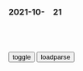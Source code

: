 ### 2021-10-　21

```note
```

<table id="tbc" style="white-space:pre-wrap">
</table>
<button onclick="toggleb()">toggle</button>
<button onclick="loadparse()">loadparse</button>
<br>
<!-- 🌸<br>🍅-　-🍑<hr>🍀 -->
<pre>
<textarea rows="30" cols="100" style="display: none" id="tar">

日本网红直播养宠物小猪100天，然后亲手杀掉吃了…|小鸡|鳄鱼|动物_网易订阅
https://www.163.com/dy/article/GJFAMAHF051484CH.html

http://dingyue.ws.126.net/2021/0909/cc9f5e7ej00qz5nx3001qd200hs00a0g00hs00a0.jpg
http://dingyue.ws.126.net/2021/0909/ceb98213j00qz5nx3001yd200hs0117g00hs0117.jpg
http://dingyue.ws.126.net/2021/0909/205e45ebj00qz5nxb001kd200c100rsg00c100rs.jpg

“学生时代我曾经去过东京屠宰场参观过。虽然没有看到解体的样子，但是看到牛被分成两半之后被吊起来的样子，老实说真的很震惊。据说悬挂着的毛和肉经过一定日子之后就会成熟，经过检查就可以上市。在这些成熟的毛与肉之间，鲜嫩的肉和黄油般的香味让给人觉得不可思议。如今我已经成为主妇，看到牛肉的时候，那个情景和黄油的味道都会在脑子里复苏。这种很强烈的回忆，让我体验了生命的意义。”（雅虎网友）

有的学生早已将小猪当作朋友，当得知面前的猪肉料理是自己的朋友，当场崩溃大哭。

但也有学生表示能够理解这门课程：

“它们让我们活着，真是太感谢了。”

“我觉得有点残酷，但是人类不吃的话就活不下去了。”

然而最后的一课，就是要杀掉并且吃下自己养育的鸡。

整个杀鸡过程，学生们都要参与其中。

不少学生看到自己养大的鸡被杀了，流下了痛苦的眼泪，一边说着对不起，一边把怀里的鸡抱了出来。

目睹杀鸡还尚未平复心情，马上就要学习如何切鸡肉和烹饪。

最后，学生们怀着复杂的情感：内疚、痛苦、感激，将自己辛苦养了半年的鸡，吃得一干二净。

2021/10/21 下午8:36:52

“25岁当博导”上热搜，折射学术“头衔”观
https://mbd.baidu.com/newspage/data/landingsuper?context=%7B%22nid%22%3A%22news_9602179506591530755%22%7D

2021/10/21 下午8:29:59

孩子的这3个“怪癖”，暗示大脑发育好，妈妈别逼着孩子改
https://mbd.baidu.com/newspage/data/landingsuper?context=%7B%22nid%22%3A%22news_9569826638889683744%22%7D

一、喜欢一个人呆着，不想和其他孩子一起玩
二、有强烈的好奇心，不管是什么都想上前弄清楚
三、喜欢把玩具反反复复拆卸，直到报废
https://pic.rmb.bdstatic.com/bjh/down/b8b0c04aef9c0b08927d02ba99dd6080.gif
s
2021/10/21 下午8:27:36

老头摸清死神弱点，连续反杀几十任死神，最后续命到300多岁_哔哩哔哩_bilibili
https://www.bilibili.com/video/BV1ya4y1Y744/?spm_id_from=autoNext

2021/10/21 下午5:34:45

死神准备收割小女孩，结果镰刀却被女孩弄坏了，这可怎么办呢？_哔哩哔哩_bilibili
https://www.bilibili.com/video/BV1Pb411G7y

弹幕：拼多d买的
弹幕：什么鬼设定，镰刀不碰人怎么杀
弹幕：砍了就是神作
弹幕：这时候看死神背后的上帝鼻孔，你会发现上帝才是恶魔
弹幕：被人卖了还帮别人数钱！
弹幕：若人间对她的是地狱，为什么不带她去你的人间呢
弹幕：白毛控狂喜

2021/10/21 下午5:26:28

调查：80.0%受访者用过两个及以上交友软件，90后受访者使用过的比例更高
https://mbd.baidu.com/newspage/data/landingsuper?context=%7B%22nid%22%3A%22news_8971204482307074772%22%7D&n_type=0&p_from=1

　　受访者中，男性占45.4%，女性占54.6%。00后占18.0%，90后占48.6%，80后占27.9%，70后占4.7%，其他占0.8%。

周颖觉得，通过这类软件也可以达到拓展交友的效果。“跟以前的网恋差不多，可以保持一种神秘感，在交友的同时体验不断探索的乐趣，确实为我们这些年轻人提供了一种消遣。像平时‘社恐’的人，可能在软件上能敞开心扉地聊天，也算是一种心灵寄托”。

2021/10/21 下午5:36:03

济南62岁老太打了十多年游戏，操作贼溜！网友：“奶奶凌晨五杀”我信了
https://mbd.baidu.com/newspage/data/landingsuper?context=%7B%22nid%22%3A%22news_8562374868903028869%22%7D&n_type=0&p_from=1

2021/10/21 下午5:07:59

我造了一个新词，叫“精神糖尿病”
https://mbd.baidu.com/newspage/data/landingsuper?context=%7B%22nid%22%3A%22news_9190354376870946696%22%7D&n_type=1&p_from=3

我自作聪明将这种症状称为“精神糖尿病”：糖尿病患者不断地进食，永不餍足，但却越来越消瘦。我们的精神越来越贫瘠，越来越难以和无聊抗衡，于是越来越依赖手机，频繁地解锁手机、刷新界面，但其中能滋养精神的东西却少之又少，时间在指间流逝，却养肥了贪婪的互联网资本。

2021/10/21 下午5:06:30

那些真正严重的歧视，我们身处其中却浑然不觉
https://mbd.baidu.com/newspage/data/landingsuper?context=%7B%22nid%22%3A%22news_9219271000096684175%22%7D&n_type=1&p_from=3

尤其是当经济形势不好，失败者太多，就很容易造成歧视现象，甚至将歧视演变为仇视。

这就是为什么德国的经济危机会导致犹太人歧视的原因，在德国人眼里，总要有人为gj仇恨负责，这个人当然不能是他们自己，于是精明的、盆满钵满的犹太人成了替罪羊。

改g开放初期，一些大城市的原住m失去了工作，他们就会迁怒于城市中的移m，也就是他们口中的“外地人”；直到现在，仇富心理依然盘桓在很多人心里，他们认为是这些富人算计了他的钱，导致自己如此贫困。这些歧视或仇视，和德国人歧视犹太人是一个道理。

上h人以对“外地人”的歧视来建立自己“上h人”的优越感，进而实现自我认同。

很小的时候，同桌有一天问我“你知道世界上最长的河是什么吗？”我摇头，他扬起头很骄傲地说“是尼罗河”。我不知道这个知识对我俩任何一方有什么意义，不过他为此骄傲了很长时间，这倒是真的，

优越感这个东西不是理性思考的结果，所以不需要多少理由，只要它能让持有者在自己心中高别人一头，他就会很乐意保持下去，至少在zg是这样。

阿Q的辫子也许还将在我们心中晃荡很多年。

有很多人对这些知识视而不见，即使有人主动告诉他，他们也不愿意相信。还要继续维持心中对这些无辜的人的原判，坚持捍卫自己的无知。

其实当无知发展到这种程度，这已经不再是简单的无知了，而是懒惰。

一个人的认知舒适区一旦形成（当然，一般到那时候，这个人早就算不上年轻了），他就懒得再做修正和改变了，他宁愿罔顾真理，也要将错误的认识和态度带进坟墓，我们管这些叫“偏见”。

所以你会发现，纠正一个老者偏见的难度远远大于纠正一个年轻人，原因就在于此：并不是所有人都准备随时向真理低头。

2021/10/21 下午4:55:59

纳粹主义——人类文明的耻辱
https://mbd.baidu.com/newspage/data/landingsuper?context=%7B%22nid%22%3A%22news_9019124536187864022%22%7D

https://pics4.baidu.com/feed/0df3d7ca7bcb0a465eefd86f8f67bb2d6a60afa1.jpeg?token=60550f21ae16e2d0838c8d1ea49bfd53&.jpg
凡是想生存的，必须奋斗，不想奋斗的，就不配生存在这个永恒斗争的世界里，
　——希特勒《我的奋斗》

他们竟然认为自己是一个“sh主义zd”！
　它只是一种挂羊头卖狗肉的z治投机伎俩。

为了不让工人阶级继续受到资本家的剥削，纳粹还声称要打击财阀势力，将垄断集团收归g有，不仅如此，就连土地也必须实行g有化，建立所谓的公有z经济。为了防止资本家不劳而获，希特勒甚至声称要取消所有“非以工作获取的收入”。

是不是很熟悉？

这不就是要把德国建设成一个伟大的sh主义gj吗？

但很可惜，以上这些只出现在纳粹d的z治宣传单上，从来没有真正推行过。

如果纳粹根本就不想搞sh主义，又为什么要扯这个大旗呢？

“gjsh主义”，其中“sh主义”可以帮助纳粹窃取工人qz的支持；而“gj”二字能够在观念上胁迫德国人把自己融入一个宏大的邪恶计划。

这项宏大的计划不是一个希特勒、一个纳粹d能够完成的，必须在德国建立起说一不二的d裁t治，在它治下，德国人要都甘愿牺牲自己、放弃自己的利益，义无反顾地投身于这个“伟大”的集体事业（这就是为什么一提起“纳粹”，我们都能第一时间想起“d裁”这个词的原因）。

在“gjsh主义”中，gj这个集体永远先于个人，做为日耳曼人的一份子，每个真正的德国人都要以恢复雅利安人的光荣为毕生事业。为了这个事业，你应该毫不犹豫地交出自己的一切，包括利益、q利，甚至是良知和判断力。将一切交给谁呢，交给gj。

纳粹主义通过“gjsh主义”，将全体德国人都绑上德国这辆疯狂的战车，不顾一切地冲向地狱。

2021/10/21 下午4:38:23

赛高psycho
https://weibo.com/1965068123/review
日常哀叹—唉
https://tvax2.sinaimg.cn/crop.0.0.512.512.180/75208f5bly8fdnc34qyi8j20e80e8dgq.jpg

才不是新海诚第二呢——周末补片之十七《动画革命东京专场》
https://www.douban.com/note/573587515/

《Cencoroll》——宇木敦哉

2021/10/21 下午2:12:12

我需要这种女保镖，谁给发一个,动漫,日本动漫,好看视频
https://haokan.baidu.com/v?vid=8631116208203130588&sfrom=baidu-feed

少涂点指甲油，对胃不好_哔哩哔哩_bilibili
https://www.bilibili.com/video/BV1fL41137Hu

2021/10/21 下午2:10:42

人体免疫系统清晨功能最强
https://m.gmw.cn/baijia/2021-10/21/1302646863.html

2021/10/21 下午1:57:44

特朗普宣布自创社交媒体平台，称将“对抗大型科技公司暴z”
https://mbd.baidu.com/newspage/data/landingsuper?context=%7B%22nid%22%3A%22news_8908297827154800784%22%7D&n_type=0&p_from=1

“我们生活在一个t利班可以在推特大肆发声，而你们最爱的总统却被禁言的世界，这是不可接受的。”

2021/10/21 下午1:56:37

日本一医院饮用水管被接入厕所用水 已持续近30年
https://mbd.baidu.com/newspage/data/landingsuper?context=%7B%22nid%22%3A%22news_9441715568246613842%22%7D&n_type=0&p_from=1

　acdaddy
结果，喝了30年厕所水的人健健康康，喝纯净水的都已经死了

2021/10/21 下午1:41:30

那些年你白看了的春晚——97篇，百年不孤独
https://weibo.com/ttarticle/p/show?id=2309404357451590823455

盗版的罪恶就不用我强调了吧？可是回顾历史，作为一个zg人，你不得不感谢它们。

多少年以来，正是它们滋养了zg观众的见识。

文化g僚，第一需要是“无过”，第二才是“有功”，有了样子，就有了功，但是做突破性改g，就很有可能“有过”。

把锅只甩给文化管理机构，是不严肃的，创作人、观众，没有一片雪花是无辜的。

成年男性最喜欢什么？当然是z治、性。可拉倒吧这谁敢拍？

电脑多贼啊，先让你玩，玩得离不开它了，再全面渗入你的生活。

崔永元从新闻评论部的幕后走到台前，第一期《实话实说》，请的就是“刁m”王h。他故意买假货，然后按《消费者权益法》索取双倍赔偿，把打假变成了赚钱职业。这引起了无数争议，因为用脚指头想也知道，打击黑心商家的同时，肯定也少不了勒索企业。

他没盯上保健品我倒是很纳闷，
　奸商眼中，缺乏科学素养的中老年人恰似一只只肥羊。

只坑小孩、中老年，这不是瞧不起青年人吗？

“走火入魔”的终于来了，一本叫《zg可以说不》的书卖了300万册，新华书店里都全是盗版，而且还有一批跟风的《zg为什么可以说不》之类。整本书就是仨字“怼美国”。

相信我，拿到现在，这本书都会被小粉红奉为预见未来的至宝。因为书里大多数论断，只要愿意相信，都“心诚则灵” ，

在这本绿皮车z治家的著作中，你几乎看不到一个加权数据，看不到一个社会学定理。所有似是而非的分析，目标都是早就准备好的结论：《苍天已死，黄天当立》——美国要完，我们要牛逼！

1996年，作者们写道：”世界上的一切j放运动，无一不沐浴着zg思想的阳光。世界上的一切和平进步，无一不得惠于zg的功德。”

1930年，《我的奋斗》写道：“我们今天所看到的一切人类文化、一切艺术、科学和技术的果实，几乎完全是亚利安人的创造性产物。”作者希特勒。

混得悲催，难免试图把gj荣誉变成自己的钱，

为什么说这本书“走火入魔”时要加引号？这不过是打着“m族主义”旗号的另一种韭菜科学收割法罢了。

这本靠煽动m族情绪热卖的书出版后，策划人（也是署名作者之一）不但顺便把g爱了，还在北j花费上千万开了个餐馆，身体力行地证明“zg人富起来了”。我不幸有朋友认得作者之一，他承认当年写这本书就是做爱g生意。

作者们写道：“从现在起，zg人横下心来10年不睡午觉，如同战后的日本国，一心一意搞经济。

愤怒是他们的广告，愚蠢是他们的目标受众，慷他人之慨是他们设计的发展道路。

美国大使馆当时吓了一跳。和zg打交道多了，他们也懂得了一些用文章来“释放信号”的习惯。结果一查，放心了，作者不过是几个三十来岁的m间……学者，压根就没去过美国。于是他们邀请几位作者先去美国看一看再说。

有没有这样的人？戴着背背佳小学毕业，喝着zh鳖精、用着好记星考上三本，背着E人E本去了大学，读了《zg可以说不》后，拒绝家里安排的留学机会，揣着8848参加传销分享会，发誓我一定要像喝小罐茶的人一样成功

不过，m族主义的声音越来越大也是真的。

回到原点，“长虹，以m族昌盛为己任，献给你——长虹红太阳！”

“海尔，zg造”；

“黑头发，zg货，奥尼首乌”

连广告里都越来越多了。

95年，999三九药业在曼哈顿的时代广场立了第一块z文广告牌。郑州的乔赢开了一家“红高粱快餐店”，要用河南烩面挑战麦当劳，口号是：“哪里有麦当劳，哪里就有红高粱”（肯德基：喂？）。上海新亚集团开了家“荣华鸡”，口号是“肯德基开到哪，我就开到哪儿”（麦当劳：喂……金拱门：死人不要诈尸！）

2012年“砸日货”时，y视内部开玩笑：“千万别来这儿，从地下到塔尖全得砸。”到2018年，《新闻联播》是y视唯一还用“磁带”的节目，而且旧带决不再次使用，这是为了播出安全。

作为对应，美国的航母和核潜艇也靠过来了。我们歌舞升平久了，浑不知那些战争曾经离我们那么近，和平本来就是一种侥幸和奢侈。

当时的z美之争，双方都有点自说自话。

对香g文化来说，回归大一统，似乎注定是死路一条。香g文化最大的特征，就是四个字“没爹没娘”。只有没人管的孩子才敢有“皆尽过火，尽是癫狂”的无厘头，才能有“努力一定觅到食”的草根拼搏精神。它过去的文化辉煌，何曾依赖过港英zf？港片港剧里，“好爸爸”不是没正形，就是和孩子打成一片，比如吴孟达、秦沛，但凡有个严厉的家长，几乎一定是反派，比如曾江、秦沛

当阳面的朝堂叙事充满忠君爱g，阴面里不论mz还是g员，最爱却是造反的《西游》《水浒》。但在矛盾最激化之前，他们也并无动作。

当襄“阳”城里郭靖践行“为g为m，侠之大者”的同时，阴森古墓里隐逸的杨过仍然不失为美谈。没有明确反抗姿态的bug，仍然能以萌芽状态在阴面存留。

2021/10/21 上午11:03:31

dxp生命的最后时刻：忍受病痛折磨却一声不吭，看见纪录片中的自己露出羞涩的笑容
https://wenhui.whb.cn/third/baidu/202002/17/325360.html

黄知道他耳背，听不见，就俯身靠向他的耳畔，把电视里面那些颂扬他的话一句句重复出来，忽然感到这老人的脸上绽出一丝异样的羞涩。直到五年以后，黄还能记得那个瞬间：“不知道我形容得准确不准确，就是被表扬以后不好意思的那种感觉。”

2021/10/21 上午10:59:12

dxp建议取消顾问委员会，提出“全退”：我的分量太重，对d和gj不利
https://wenhui.whb.cn/third/baidu/202009/09/369896.html

dxp耐心地解释：“如果不退休，在工作岗位上去世，在世界会引起什么反响很难讲。

dxp与新一代d的l导人座谈时，真诚地提出：“
　现在看来，我的分量太重，对d和gj不利。我多年来就意识到这个问题。一个gj的命运建立在一两个人的声望上面，是很不健康的，是很危险的。”

dxp对基辛格说：“
　zg需要建立一个废除l导职务终身z的z度，

2021/10/21 上午10:53:50

美g老兵当众怒斥小布什：“你这个杀人犯，你必须道歉！”|美g_新浪财经_新浪网
http://finance.sina.com.cn/jjxw/2021-09-23/doc-iktzscyx5764359.shtml

2021/10/21 上午10:42:49

小偷、b徒、杀人犯“三q分立”_腾讯新闻
https://new.qq.com/omn/20210111/20210111A03OSN00.html

代表“rm”的议员们在偷选票，甚至偷死人的选票，还拿x法挡住自己的脸。

支持特朗普的“bm”挥舞法西斯的束棒，砸向议员和“x法”。

原本应该保卫rm的j察，杀气腾腾举起手枪，对准“rm”。

手边是一部推特被封禁了的手机，这是个不能说话的死人，指代谁，不言而喻。

我们当年被按着脑袋质疑、反思自己m族的劣根性，反思自己z度的不足，
　却没有人引导我们质疑一下昂撒文明的“先进性”，

我们是很久很久以后，才开始怀疑，为什么要把血腥的海盗掠夺，叫做“大航海时代”？为什么要把反人类的殖m侵略，种族灭绝，叫做“地理大发现”？为什么要把t治阶j内部的妥协、媾和、分赃，叫做“mz”？为什么要把精英贵族的互相扯皮，叫做“g和”？

我老婆曾经曰过：“他们曾经迷信神仙菩萨，后来迷信圣君帝王，再后来迷信上帝真z，现在又迷信m主自y”。

q力制衡不是什么高深的学问，封建时代的gj设计者也懂，所以才会有罗马g和g的执政g和元老院，所以才会有隋唐的三省六部制，

美g是靠三q分立，获得诺大的g土，形成强大的工业，成为超级大g世界霸主的吗？

不是啊，靠的是撒谎、欺骗、盗窃、战争、掠夺、ts和剥削。

所以，他们念了几十年的经书，还不如乌合麒麟一幅画讲得明白。

什么叫“三q分立”？就是“小偷、暴徒、杀人犯三q分立”。

这是美grm的“三座大山”啊

2021/10/21 上午10:01:19

王阳明诗两首_腾讯新闻
https://new.qq.com/omn/20191014/20191014A02X4Y00.html

险夷原不滞胸中，何异浮云过太空？

夜静海涛三万里，月明飞锡下天风。

2021/10/21 下午3:17:03

“zg人的道德困境”|孟子|孔子|儒学_网易订阅
https://www.163.com/dy/article/GMNL7OEF0526P5CG.html

个个人心有仲尼，自将闻见苦遮迷。
而今指与真头面，只是良知更莫疑。
问君何事日憧憧？烦恼场中错用功。
莫道圣门无口诀，良知两字是参同。
人人自有定盘针，万化根源总在心。
却笑从前颠倒见，枝枝叶叶外头寻。
无声无臭独知时，此是乾坤万有基。
抛却自家无尽藏，沿门持钵效贫儿。

久而久之，我们就只好把自己变成一个冷漠、麻木、自私、无情的看客，让自己龟缩在尽量不与他人发生道德关系的坚硬的内心铠甲中，借此让自己免受不必要的伤害。

于是，zg人的良知就这样被越来越厚的灰尘层层覆盖了，zgsh的道德环境就这样在每个人的事不关己、高高挂起之中，变成了一片满目荆棘的丛林。

2021/10/21 上午9:50:04

</textarea>
</pre>
<!-- 🍀<br>🍑-　-🍅<hr>🌸 -->

```tip
```

<script src="https://cdn.jsdelivr.net/npm/jquery@3.5.1/dist/jquery.min.js"></script>

<link rel="stylesheet" href="https://cdn.jsdelivr.net/gh/fancyapps/fancybox@3.5.7/dist/jquery.fancybox.min.css" />
<script src="https://cdn.jsdelivr.net/gh/fancyapps/fancybox@3.5.7/dist/jquery.fancybox.min.js"></script>

<script type="text/javascript">

var __urlRegex = /(\b(https?|ftp|file):\/\/[-A-Z0-9+&@#\/%?=~_|!:,.;]*[-A-Z0-9+&@#\/%=~_|])/ig;
var __imgRegex = /\.(?:jpe?g|gif|png)$/i;

loadparse();

function parseURL($string){

    var exp = __urlRegex;
    return $string.replace(exp,function(match){
            __imgRegex.lastIndex=0;
            if(__imgRegex.test(match)){
                return '<a data-fancybox="gallery" href="' + match.replace("/p=700", "")
                 + '"><img src="' + match.replace("/p=700", "/p=160x200")+'" width="64"></a>';
            }
            else{
                return '<a href="' + match + '" target="_blank">' + match + '</a>';
            }
        }
    );
}

function loadparse() {
  tbc.innerHTML = parseURL(tar.value);
}

function toggleb() {
  var x = document.getElementById("tar");
  if (x.style.display === "none") {
    x.style.display = "";
  } else {
    x.style.display = "none";
  }
}

</script>

